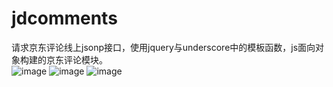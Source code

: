 # jdcomments
> 
请求京东评论线上jsonp接口，使用jquery与underscore中的模板函数，js面向对象构建的京东评论模块。<br/>
![image](https://github.com/jys125773/jdcomments/screenshots/0.png)
![image](https://github.com/jys125773/jdcomments/screenshots/1.png)
![image](https://github.com/jys125773/jdcomments/screenshots/2.png)

